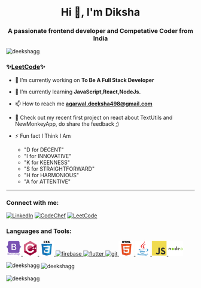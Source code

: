<h1 align="center">Hi 👋, I'm Diksha</h1>
<h3 align="center">A passionate frontend developer and Competative Coder from India</h3>
<p align="left"> <img src="https://komarev.com/ghpvc/?username=deekshagg&label=Profile%20views&color=0e75b6&style=flat" alt="deekshagg" /> </p>

### ✨[**LeetCode**](https://leetcode.com/deekshagg/)✨

- 🔭 I’m currently working on **To Be A Full Stack Developer**

- 🌱 I’m currently learning **JavaScript,React,NodeJs.**

- 📫 How to reach me **agarwal.deeksha498@gmail.com**

- 💬 Check out my recent first project on react about TextUtils and NewMonkeyApp, do share the feedback ;)

- ⚡ Fun fact I Think I Am
  - "D for DECENT"
  - "I for INNOVATIVE"
  - "K for KEENNESS"
  - "S for STRAIGHTFORWARD"
  - "H for HARMONIOUS"
  - "A for ATTENTIVE"

---

<h3 align="left">Connect with me:</h3>

[![LinkedIn](https://img.shields.io/badge/linkedin-%230077B5.svg?style=for-the-badge&logo=linkedin&logoColor=white)](https://www.linkedin.com/in/diksha-aggarwal-a0460a17b/)
[![CodeChef](https://img.shields.io/badge/CodeChef-%23964B00.svg?style=for-the-badge&logo=CodeChef&logoColor=white)](https://www.codechef.com/users/dikshaaggarwal)
[![LeetCode](https://img.shields.io/badge/LeetCode-000000?style=for-the-badge&logo=LeetCode&logoColor=#d16c06)](https://leetcode.com/deekshagg/)


<h3 align="left">Languages and Tools:</h3>
<p align="left"> <a href="https://getbootstrap.com" target="_blank"> <img src="https://raw.githubusercontent.com/devicons/devicon/master/icons/bootstrap/bootstrap-plain-wordmark.svg" alt="bootstrap" width="40" height="40"/> </a> <a href="https://www.w3schools.com/cpp/" target="_blank"> <img src="https://raw.githubusercontent.com/devicons/devicon/master/icons/cplusplus/cplusplus-original.svg" alt="cplusplus" width="40" height="40"/> </a> <a href="https://www.w3schools.com/css/" target="_blank"> <img src="https://raw.githubusercontent.com/devicons/devicon/master/icons/css3/css3-original-wordmark.svg" alt="css3" width="40" height="40"/> </a> <a href="https://firebase.google.com/" target="_blank"> <img src="https://www.vectorlogo.zone/logos/firebase/firebase-icon.svg" alt="firebase" width="40" height="40"/> </a> <a href="https://flutter.dev" target="_blank"> <img src="https://www.vectorlogo.zone/logos/flutterio/flutterio-icon.svg" alt="flutter" width="40" height="40"/> </a> <a href="https://git-scm.com/" target="_blank"> <img src="https://www.vectorlogo.zone/logos/git-scm/git-scm-icon.svg" alt="git" width="40" height="40"/> </a> <a href="https://www.w3.org/html/" target="_blank"> <img src="https://raw.githubusercontent.com/devicons/devicon/master/icons/html5/html5-original-wordmark.svg" alt="html5" width="40" height="40"/> </a> <a href="https://www.java.com" target="_blank"> <img src="https://raw.githubusercontent.com/devicons/devicon/master/icons/java/java-original.svg" alt="java" width="40" height="40"/> </a> <a href="https://developer.mozilla.org/en-US/docs/Web/JavaScript" target="_blank"> <img src="https://raw.githubusercontent.com/devicons/devicon/master/icons/javascript/javascript-original.svg" alt="javascript" width="40" height="40"/> </a> <a href="https://nodejs.org" target="_blank"> <img src="https://raw.githubusercontent.com/devicons/devicon/master/icons/nodejs/nodejs-original-wordmark.svg" alt="nodejs" width="40" height="40"/> </a> </p>

<p><img align="left" src="https://github-readme-stats.vercel.app/api/top-langs?username=deekshagg&show_icons=true&locale=en&layout=compact" alt="deekshagg" /></p>


<p>&nbsp;<img align="center" src="https://github-readme-stats.vercel.app/api?username=deekshagg&show_icons=true&locale=en" alt="deekshagg" /></p>

<p><img align="center" src="https://github-readme-streak-stats.herokuapp.com/?user=deekshagg&" alt="deekshagg" /></p>

